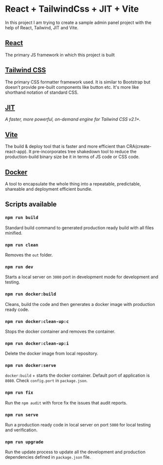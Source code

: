 # React + TailwindCss + JIT + Vite

In this project I am trying to create a sample admin panel project with the help of React, Tailwind, JIT and Vite.

## [React](https://reactjs.org/)

The primary JS framework in which this project is built

## [Tailwind CSS](https://tailwindcss.com/)

The primary CSS formatter framework used. It is similar to Bootstrap but doesn't provide pre-built components like
button etc. It's more like shorthand notation of standard CSS.

## [JIT](https://tailwindcss.com/docs/just-in-time-mode)

_A faster, more powerful, on-demand engine for Tailwind CSS v2.1+._

## [Vite](https://vitejs.dev/)

The build & deploy tool that is faster and more efficient than CRA(create-react-app). It pre-incorporates tree shakedown
tool to reduce the production-build binary size be it in terms of JS code or CSS code.

## [Docker](https://www.docker.com/)

A tool to encapsulate the whole thing into a repeatable, predictable, shareable and deployment efficient bundle.

## Scripts available

### `npm run build`

Standard build command to generated production ready build with all files minified.

### `npm run clean`

Removes the `out` folder.

### `npm run dev`

Starts a local server on `3000` port in development mode for development and testing.

### `npm run docker:build`

Cleans, build the code and then generates a docker image with production ready code.

### `npm run docker:clean-up:c`

Stops the docker container and removes the container.

### `npm run docker:clean-up:i`

Delete the docker image from local repository.

### `npm run docker:serve`

`docker:build` + starts the docker container. Default port of application is `8080`. Check `config.port`
in `package.json`.

### `npm run fix`

Run the `npm audit` with force fix the issues that audit reports.

### `npm run serve`

Run a production ready code in local server on port `5000` for local testing and verification.

### `npm run upgrade`

Run the update process to update all the development and production dependencies defined in `package.json` file.
